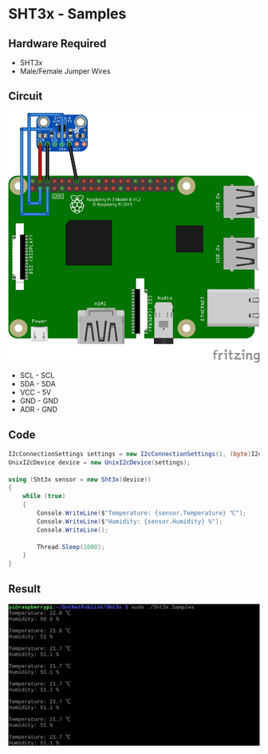 # SHT3x - Samples

## Hardware Required
* SHT3x
* Male/Female Jumper Wires

## Circuit
![](SHT3x_circuit_bb.jpg)

* SCL - SCL
* SDA - SDA
* VCC - 5V
* GND - GND
* ADR - GND

## Code
```C#
I2cConnectionSettings settings = new I2cConnectionSettings(1, (byte)I2cAddress.AddrLow);
UnixI2cDevice device = new UnixI2cDevice(settings);

using (Sht3x sensor = new Sht3x(device))
{
    while (true)
    {
        Console.WriteLine($"Temperature: {sensor.Temperature} ℃");
        Console.WriteLine($"Humidity: {sensor.Humidity} %");
        Console.WriteLine();

        Thread.Sleep(1000);
    }
}
```

## Result
![](RunningResult.jpg)
